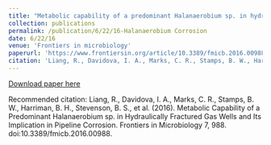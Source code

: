 ```yaml
---
title: "Metabolic capability of a predominant Halanaerobium sp. in hydraulically fractured gas wells and its implication in pipeline corrosion"
collection: publications
permalink: /publication/6/22/16-Halanaerobium Corrosion
date: 6/22/16
venue: 'Frontiers in microbiology'
paperurl: 'https://www.frontiersin.org/article/10.3389/fmicb.2016.00988'
citation: 'Liang, R., Davidova, I. A., Marks, C. R., Stamps, B. W., Harriman, B. H., Stevenson, B. S., et al. (2016). Metabolic Capability of a Predominant Halanaerobium sp. in Hydraulically Fractured Gas Wells and Its Implication in Pipeline Corrosion. Frontiers in Microbiology 7, 988. doi:10.3389/fmicb.2016.00988.'
---
```


<a href='https://www.frontiersin.org/article/10.3389/fmicb.2016.00988'>Download paper here</a>

Recommended citation: Liang, R., Davidova, I. A., Marks, C. R., Stamps, B. W., Harriman, B. H., Stevenson, B. S., et al. (2016). Metabolic Capability of a Predominant Halanaerobium sp. in Hydraulically Fractured Gas Wells and Its Implication in Pipeline Corrosion. Frontiers in Microbiology 7, 988. doi:10.3389/fmicb.2016.00988.